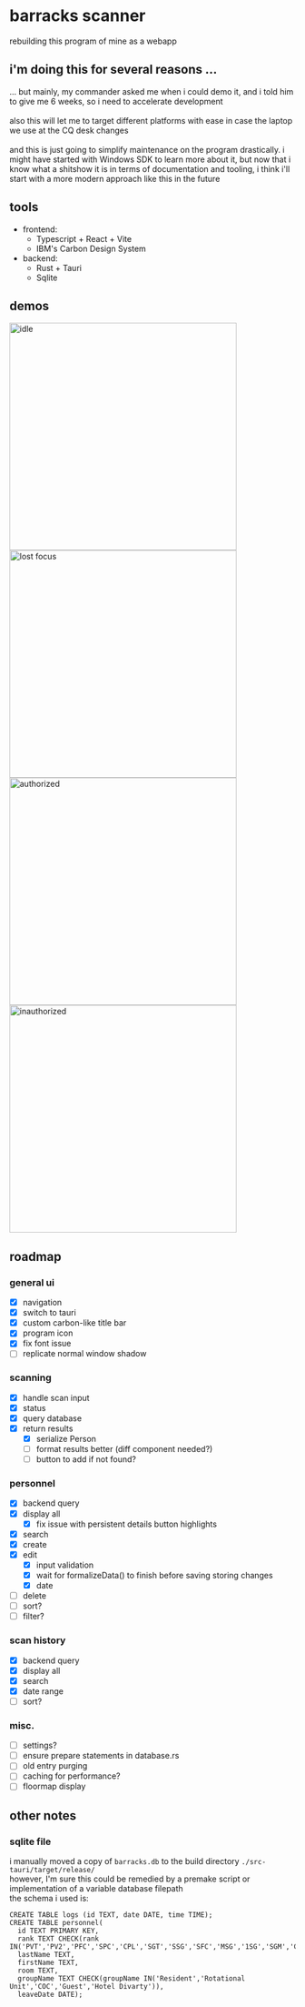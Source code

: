 # barracks scanner
rebuilding this program of mine as a webapp

## i'm doing this for several reasons ...
... but mainly, my commander asked me when i could demo it, and i told him to give me 6 weeks, so i need to accelerate development
<br/> <br/>
also this will let me to target different platforms with ease in case the laptop we use at the CQ desk changes
<br/> <br/>
and this is just going to simplify maintenance on the program drastically. i might have started with Windows SDK to learn more about it, but now that i know what a shitshow it is in terms of documentation and tooling, i think i'll start with a more modern approach like this in the future

## tools
- frontend:
  - Typescript + React + Vite
  - IBM's Carbon Design System
- backend:
  - Rust + Tauri
  - Sqlite

## demos
<img src="https://github.com/seredomi/barracks-scanner/assets/100106089/2ca2c5b5-5ea3-43af-b8d8-01f9f842ae4e" alt="idle" width="400"/>
<img src="https://github.com/seredomi/barracks-scanner/assets/100106089/08eba6c2-834b-4b8f-9055-a771f72f3033" alt="lost focus" width="400"/>
<img src="https://github.com/seredomi/barracks-scanner/assets/100106089/2b68e1de-6b8b-4c5c-97b6-50b3b92a515c" alt="authorized" width="400"/>
<img src="https://github.com/seredomi/barracks-scanner/assets/100106089/e543f51b-8769-428c-867a-065d7bb4369e" alt="inauthorized" width="400"/>

## roadmap
### general ui
- [x] navigation
- [x] switch to tauri
- [x] custom carbon-like title bar
- [x] program icon
 - [x] fix font issue
 - [ ] replicate normal window shadow
### scanning
- [x] handle scan input
- [x] status
- [x] query database
- [x] return results
  - [x] serialize Person
  - [ ] format results better (diff component needed?)
  - [ ] button to add if not found?
### personnel
- [x] backend query
- [x] display all
  - [x] fix issue with persistent details button highlights
- [x] search
- [x] create
- [x] edit
  - [x] input validation
  - [x] wait for formalizeData() to finish before saving storing changes
  - [x] date
- [ ] delete
- [ ] sort?
- [ ] filter?
### scan history
- [x] backend query
- [x] display all
- [x] search
- [x] date range
- [ ] sort?
### misc.
- [ ] settings?
- [ ] ensure prepare statements in database.rs
- [ ] old entry purging
- [ ] caching for performance?
- [ ] floormap display
## other notes
### sqlite file
i manually moved a copy of `barracks.db` to the build directory `./src-tauri/target/release/` <br/>
however, I'm sure this could be remedied by a premake script or implementation of a variable database filepath <br/>
the schema i used is:
```
CREATE TABLE logs (id TEXT, date DATE, time TIME);
CREATE TABLE personnel(
  id TEXT PRIMARY KEY,
  rank TEXT CHECK(rank IN('PVT','PV2','PFC','SPC','CPL','SGT','SSG','SFC','MSG','1SG','SGM','CSM','SMA','WO1','CW2','CW3','CW4','CW5','1LT','2LT','CPT','MAJ','LTC','COL','BG','MG','LTG','GEN','GA','CTR','CIV','')),
  lastName TEXT,
  firstName TEXT,
  room TEXT,
  groupName TEXT CHECK(groupName IN('Resident','Rotational Unit','COC','Guest','Hotel Divarty')),
  leaveDate DATE);
```
